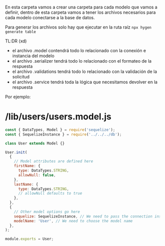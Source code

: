 En esta carpeta vamos a crear una carpeta para cada modelo que vamos a definir, dentro de esta carpeta vamos a tener los archivos necesarios para cada modelo conectarse a la base de datos.

Para generar los archivos solo hay que ejecutar en la ruta raíz  ```npx hygen generate table```

TL:DR (xd)

- el archivo .model contendrá todo lo relacionado con la conexión e instancia del modelo
- el archivo .serializer tendrá todo lo relacionado con el formateo de la respuesta
- el archivo .validations tendrá todo lo relacionado con la validación de la solicitud
- el archivo .service tendrá toda la lógica que necesitamos devolver en la respuesta

Por ejemplo:

# /lib/users/users.model.js
```js
const { DataTypes, Model } = require('sequelize');
const { SequelizeInstance } = require('../../../db');

class User extends Model {}

User.init(
  {
    // Model attributes are defined here
    firstName: {
      type: DataTypes.STRING,
      allowNull: false,
    },
    lastName: {
      type: DataTypes.STRING,
      // allowNull defaults to true
    },
  },
  {
    // Other model options go here
    sequelize: SequelizeInstance, // We need to pass the connection instance
    modelName: 'User', // We need to choose the model name
  },
);

module.exports = User;
```
